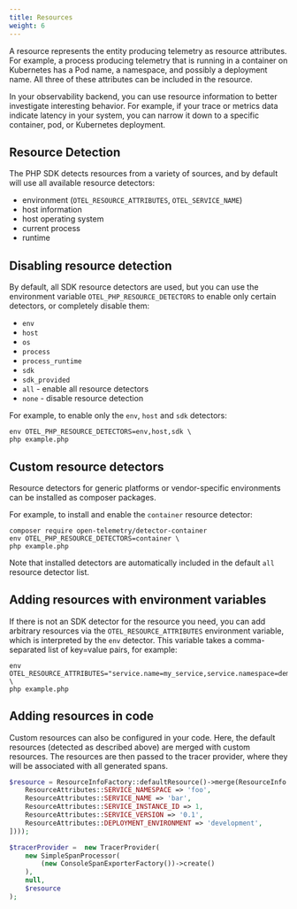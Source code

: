 ```yaml
---
title: Resources
weight: 6
---
```


A resource represents the entity producing telemetry as resource attributes. For
example, a process producing telemetry that is running in a container on
Kubernetes has a Pod name, a namespace, and possibly a deployment name. All
three of these attributes can be included in the resource.

In your observability backend, you can use resource information to better
investigate interesting behavior. For example, if your trace or metrics data
indicate latency in your system, you can narrow it down to a specific container,
pod, or Kubernetes deployment.

## Resource Detection

The PHP SDK detects resources from a variety of sources, and by default will use
all available resource detectors:

- environment (`OTEL_RESOURCE_ATTRIBUTES`, `OTEL_SERVICE_NAME`)
- host information
- host operating system
- current process
- runtime

## Disabling resource detection

By default, all SDK resource detectors are used, but you can use the environment
variable `OTEL_PHP_RESOURCE_DETECTORS` to enable only certain detectors, or
completely disable them:

- `env`
- `host`
- `os`
- `process`
- `process_runtime`
- `sdk`
- `sdk_provided`
- `all` - enable all resource detectors
- `none` - disable resource detection

For example, to enable only the `env`, `host` and `sdk` detectors:

```shell
env OTEL_PHP_RESOURCE_DETECTORS=env,host,sdk \
php example.php
```

## Custom resource detectors

Resource detectors for generic platforms or vendor-specific environments can be
installed as composer packages.

For example, to install and enable the `container` resource detector:

```shell
composer require open-telemetry/detector-container
env OTEL_PHP_RESOURCE_DETECTORS=container \
php example.php
```

Note that installed detectors are automatically included in the default `all`
resource detector list.

## Adding resources with environment variables

If there is not an SDK detector for the resource you need, you can add arbitrary
resources via the `OTEL_RESOURCE_ATTRIBUTES` environment variable, which is
interpreted by the `env` detector. This variable takes a comma-separated list of
key=value pairs, for example:

```shell
env OTEL_RESOURCE_ATTRIBUTES="service.name=my_service,service.namespace=demo,service.version=1.0,deployment.environment=development" \
php example.php
```

## Adding resources in code

Custom resources can also be configured in your code. Here, the default
resources (detected as described above) are merged with custom resources. The
resources are then passed to the tracer provider, where they will be associated
with all generated spans.

```php
$resource = ResourceInfoFactory::defaultResource()->merge(ResourceInfo::create(Attributes::create([
    ResourceAttributes::SERVICE_NAMESPACE => 'foo',
    ResourceAttributes::SERVICE_NAME => 'bar',
    ResourceAttributes::SERVICE_INSTANCE_ID => 1,
    ResourceAttributes::SERVICE_VERSION => '0.1',
    ResourceAttributes::DEPLOYMENT_ENVIRONMENT => 'development',
])));

$tracerProvider =  new TracerProvider(
    new SimpleSpanProcessor(
        (new ConsoleSpanExporterFactory())->create()
    ),
    null,
    $resource
);
```
